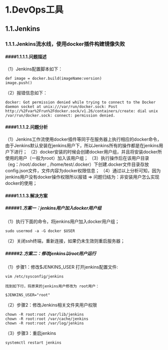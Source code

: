 # 1.DevOps工具

## 1.1.Jenkins

### 1.1.1.Jenkins流水线，使用docker插件构建镜像失败

#### ####1.1.1.1.问题描述

（1）Jenkins配置脚本如下：

```shell
def image = docker.build(imageName:version)
image.push()
```

（2）报错信息如下：

```shell
docker: Got permission denied while trying to connect to the Docker daemon socket at unix:///var/run/docker.sock: Post http://%2Fvar%2Frun%2Fdocker.sock/v1.26/containers/create: dial unix /var/run/docker.sock: connect: permission denied.
```

#### ####1.1.1.2.问题分析

（1）Jenkins工作流使用docker插件等同于在服务器上执行相应的docker命令，由于Jenkins默认安装在jenkins用户下，所以Jenkins所有的操作都是在jenkins用户下进行；
（2）docker安装的时候会创建docker用户组，并且将安装docker所使用的用户（一般为root）加入该用户组；
（3）执行<docker login>操作后在该用户目录（eg：/root/.docker , /home/test/.docker）下创建.docker文件目录存放config.json文件，文件内容为docker权限信息；
（4）通过以上分析可知，因为jenkins用户没有docker操作权限所以报错 => 问题归结为：非安装用户怎么实现docker的使用；

#### ####1.1.1.3.解决方案

##### #####1.方案一：jenkins用户加入docker用户组

（1）执行下面的命令，将jenkins用户加入docker用户组；

```shell
sudo usermod -a -G docker $USER
```

（2）关闭ssh终端，重新连接，如果仍未生效则重启服务器；

##### #####2.方案二：修改jenkins以root用户运行

（1）步骤1：修改$JENKINS_USER
打开jenkins配置文件:

```shell
vim /etc/sysconfig/jenkins
```

 	找到如下行，将原来的jenkins用户修改为 root用户：

```shell
$JENKINS_USER="root"
```

（2）步骤2：修改Jenkins相关文件夹用户权限

```shell
chown -R root:root /var/lib/jenkins
chown -R root:root /var/cache/jenkins
chown -R root:root /var/log/jenkins
```

（3）步骤3：重启jenkins

```shell
systemctl restart jenkins
```